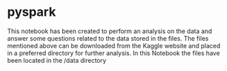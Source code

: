 # pyspark

This notebook has been created to perform an analysis on the data and answer some questions related to the data stored in the files. The files mentioned above can be downloaded from the Kaggle website and placed in a preferred directory for further analysis. In this Notebook the files have been located in the /data directory
